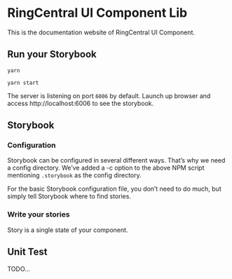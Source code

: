 # RingCentral UI Component Lib

This is the documentation website of RingCentral UI Component.

## Run your Storybook

```shell
yarn

yarn start
```

The server is listening on port `6006` by default.
Launch up browser and access http://localhost:6006 to see the storybook.

## Storybook

### Configuration

Storybook can be configured in several different ways. That’s why we need a config directory. We’ve added a -c option to the above NPM script mentioning ```.storybook``` as the config directory.

For the basic Storybook configuration file, you don’t need to do much, but simply tell Storybook where to find stories.

### Write your stories

Story is a single state of your component.

## Unit Test

TODO...